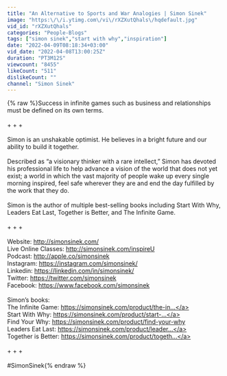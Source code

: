 ```yaml
---
title: "An Alternative to Sports and War Analogies | Simon Sinek"
image: "https:\/\/i.ytimg.com\/vi\/rXZXutQhals\/hqdefault.jpg"
vid_id: "rXZXutQhals"
categories: "People-Blogs"
tags: ["simon sinek","start with why","inspiration"]
date: "2022-04-09T08:18:34+03:00"
vid_date: "2022-04-08T13:00:25Z"
duration: "PT3M12S"
viewcount: "8455"
likeCount: "511"
dislikeCount: ""
channel: "Simon Sinek"
---
```

{% raw %}Success in infinite games such as business and relationships must be defined on its own terms.  <br /><br />+ + +<br /><br />Simon is an unshakable optimist. He believes in a bright future and our ability to build it together. <br /><br />Described as “a visionary thinker with a rare intellect,” Simon has devoted his professional life to help advance a vision of the world that does not yet exist; a world in which the vast majority of people wake up every single morning inspired, feel safe wherever they are and end the day fulfilled by the work that they do.<br /><br />Simon is the author of multiple best-selling books including Start With Why, Leaders Eat Last, Together is Better, and The Infinite Game.<br /><br />+ + +<br /><br />Website: <a rel="nofollow" target="blank" href="http://simonsinek.com/">http://simonsinek.com/</a><br />Live Online Classes: <a rel="nofollow" target="blank" href="http://simonsinek.com/inspireU">http://simonsinek.com/inspireU</a><br />Podcast: <a rel="nofollow" target="blank" href="http://apple.co/simonsinek">http://apple.co/simonsinek</a><br />Instagram: <a rel="nofollow" target="blank" href="https://instagram.com/simonsinek/">https://instagram.com/simonsinek/</a><br />Linkedin: <a rel="nofollow" target="blank" href="https://linkedin.com/in/simonsinek/">https://linkedin.com/in/simonsinek/</a><br />Twitter: <a rel="nofollow" target="blank" href="https://twitter.com/simonsinek">https://twitter.com/simonsinek</a><br />Facebook: <a rel="nofollow" target="blank" href="https://www.facebook.com/simonsinek">https://www.facebook.com/simonsinek</a><br /><br />Simon’s books:<br />The Infinite Game: <a rel="nofollow" target="blank" href="https://simonsinek.com/product/the-in...">https://simonsinek.com/product/the-in...</a><br />Start With Why: <a rel="nofollow" target="blank" href="https://simonsinek.com/product/start-...">https://simonsinek.com/product/start-...</a><br />Find Your Why: <a rel="nofollow" target="blank" href="https://simonsinek.com/product/find-your-why">https://simonsinek.com/product/find-your-why</a><br />Leaders Eat Last: <a rel="nofollow" target="blank" href="https://simonsinek.com/product/leader...">https://simonsinek.com/product/leader...</a><br />Together is Better: <a rel="nofollow" target="blank" href="https://simonsinek.com/product/togeth...">https://simonsinek.com/product/togeth...</a><br /><br />+ + +<br /><br />#SimonSinek{% endraw %}
